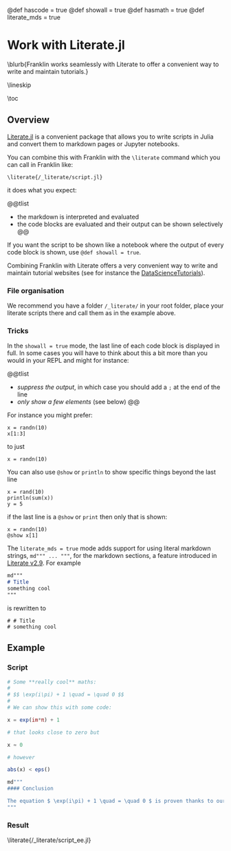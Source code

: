 @def hascode = true
@def showall = true
@def hasmath = true
@def literate_mds = true

# Work with Literate.jl

\blurb{Franklin works seamlessly with Literate to offer a convenient way to write and maintain tutorials.}

\lineskip

\toc

## Overview

[Literate.jl](https://github.com/fredrikekre/Literate.jl) is a convenient package that allows you to write scripts in Julia and convert them to markdown pages or Jupyter notebooks.

You can combine this with Franklin with the `\literate` command which you can call in Franklin like:

```
\literate{/_literate/script.jl}
```

it does what you expect:

@@tlist
* the markdown is interpreted and evaluated
* the code blocks are evaluated and their output can be shown selectively
@@

If you want the script to be shown like a notebook where the output of every code block is shown, use  `@def showall = true`.

Combining Franklin with Literate offers a very convenient way to write and maintain tutorial websites (see for instance the [DataScienceTutorials](https://github.com/alan-turing-institute/DataScienceTutorials.jl)).

### File organisation

We recommend you have a folder `/_literate/` in your root folder, place your literate scripts there and call them as in the example above.

### Tricks

In the `showall = true` mode, the last line of each code block is displayed in full.
In some cases you will have to think about this a bit more than you would in your REPL and might for instance:

@@tlist
* _suppress the output_, in which case  you should add a `;`  at the end  of the line
* _only show a few elements_ (see below)
@@

For instance you might prefer:

```julia:ee0
x = randn(10)
x[1:3]
```

to just

```julia:ee1
x = randn(10)
```

You can also use `@show` or `println` to show specific things beyond the last line

```julia:ee2
x = rand(10)
println(sum(x))
y = 5
```

if the last line is a `@show` or `print` then only that is shown:

```julia:ee3
x = randn(10)
@show x[1]
```

The `literate_mds = true` mode adds support for using literal markdown strings, `md""" ... """`, for the markdown sections, a feature introduced in [Literate v2.9](https://fredrikekre.github.io/Literate.jl/v2/fileformat/#Multiline-comments-and-markdown-strings). For example

```md
md"""
# Title
something cool
"""
```

is rewritten to

```
# # Title
# something cool
```

## Example

### Script

`````julia
# Some **really cool** maths:
#
# $$ \exp(i\pi) + 1 \quad = \quad 0 $$
#
# We can show this with some code:

x = exp(im*π) + 1

# that looks close to zero but

x ≈ 0

# however

abs(x) < eps()

md"""
#### Conclusion

The equation $ \exp(i\pi) + 1 \quad = \quad 0 $ is proven thanks to our very rigorous proof.
"""
`````

### Result

\literate{/_literate/script_ee.jl} <!--_-->
